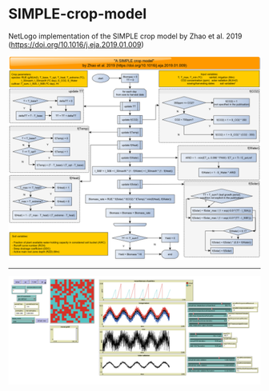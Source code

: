 # SIMPLE-crop-model
NetLogo implementation of the SIMPLE crop model by Zhao et al. 2019 (https://doi.org/10.1016/j.eja.2019.01.009)

![Graphic digest of the model as it is presented in Zhao et al. 2019](https://github.com/Andros-Spica/SIMPLE-crop-model/blob/master/SIMPLE%20crop%20model%20by%20Zhao-et-al-2019.png)

---

![Snapshot of the implementation in NetLogo](https://github.com/Andros-Spica/SIMPLE-crop-model/blob/master/SIMPLE-crop-model%20interface.png)
